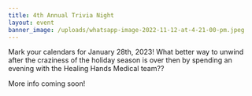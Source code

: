 ```yaml
---
title: 4th Annual Trivia Night
layout: event
banner_image: /uploads/whatsapp-image-2022-11-12-at-4-21-00-pm.jpeg
---
```

Mark your calendars for January 28th, 2023\! What better way to unwind after the craziness of the holiday season is over then by spending an evening with the Healing Hands Medical team??&nbsp;

More info coming soon\!&nbsp;